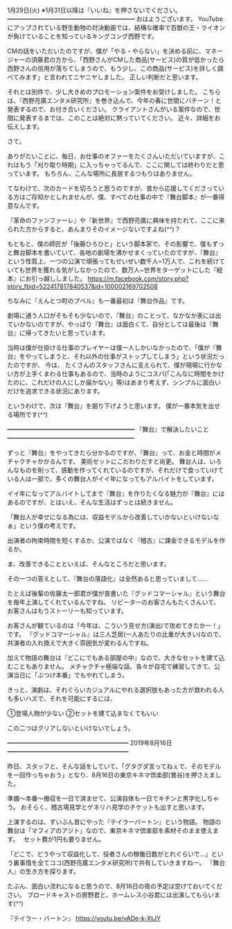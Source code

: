 1月29日(火) ※1月31日以降は『いいね』を押さないでください。
━━━━━━━━━━━━━━━━━━━━━
おはようございます。
YouTubeにアップされている野生動物の対決動画では、結構な確率で百獣の王・ライオンが負けていることを知っているキングコング西野です。

CMの話をいただいたのですが、僕が「やる・やらない」を決める前に、マネージャーの須藤君の方から、「西野さんがCMした商品(サービス)の質が低かったら西野さんの信用が落ちてしまうので、もう少し、この商品(サービス)を詳しく調べてみます」と言われてニヤニヤしました。
正しい判断だと思います。

それとは別件で、少し大きめのプロモーション案件をお受けしました。
こちらは、『西野亮廣エンタメ研究所』を巻き込んで、今年の春に世間にバチーン！と発表するので、お付き合いください。
クライアントさんがいる案件なので、世間に発表するまでは、このことは絶対に黙っていてください。
近々、詳細をお伝えします。

さて。

ありがたいことに、毎日、お仕事のオファーをたくさんいただいていますが、これはもう「刈り取り時期」に入っちゃってるんで、ここに関しては終わりだと思っています。
もちろん、こんな場所に長居するつもりはありません。

てなわけで、次のカードを切ろうと思うのですが、昔から応援してくださっている方はご存知かとしれませんが、僕、すべての仕事の中で『舞台脚本』が一番得意なんです。

『革命のファンファーレ』や『新世界』で西野亮廣に興味を持たれて、ここに来られた方からすると、あんまりそのイメージないですよね(*^^*)？

もともと、僕の師匠が「後藤ひろひと」という脚本家で、その影響で、僕もずっと舞台脚本を書いていて、各地の劇場を沸かせまくっていたのですが、『舞台』という性質上、一つの公演で頑張ってもせいぜい数千人~1万人で、これを続けていても世界を獲れる気がしなかったので、数万人~世界をターゲットにした『絵本』にお引っ越ししました。
https://m.facebook.com/story.php?story_fbid=522417817840537&id=100002169702508

ちなみに『えんとつ町のプペル』も一番最初は『舞台作品』です。

劇場に通う人口がそもそも少ないので、『舞台』のことって、なかなか表には出ていかないのですが、やっぱり『舞台』は面白くて、自分としては最後は『舞台』に帰ってきたいと思っています。

当時は僕が仕掛ける仕事のプレイヤーは僕一人しかいなかったので、「僕が『舞台』をやってしまうと、それ以外の仕事がストップしてしまう」という状況だったのですが、
今は、
たくさんのスタッフさんに支えられて、僕が現場に行かない方が上手くまわる仕事もあるので、当時のようにコスパ(「こんなに時間をかけたのに、これだけの人にしか届かない」等)はあまり考えず、シンプルに面白いだけを追求できる状況にあります。

というわけで、次は『舞台』を掘り下げようと思います。
僕が一番本気を出せる場所です(*^^*)

━━━━━━━━━━━━━━━━━━━━━
『舞台』で解決したいこと
━━━━━━━━━━━━━━━━━━━━━

ずっと『舞台』をやってきたら分かるのですが、『舞台』って、お金と時間がメチャクチャかかるんです。
美術セットにこだわりだすと尚更。
舞台人は、いろんなものを削って、感動を作ってくれているのですが、それだけで食っていけている人は一部で、多くの舞台人がイイ年になってもアルバイトをしています。

イイ年になってアルバイトしてまで『舞台』を作りたくなる魅力が『舞台』にはあるのですが、とはいえ、そんな生活はずっとは続きません。

「舞台人が幸せになる為には、収益モデルから改善していかないといけないなぁ」という僕の考えです。

出演者の拘束時間を短くするか、公演ではなく『稽古』に課金できるモデルを作るか。

ま、改善できることといえば、そんなところだと思います。

その一つの答えとして、『舞台の落語化』は全然あると思っていまして……

たとえば後輩の佐藤太一郎君が僕が昔書いた『グッドコマーシャル』という舞台を毎年上演してくれているんですね。
リピーターのお客さんもたくさんいて、お客さんはもうストーリーも知っています。

お客さんが観ているのは「今年は、こういう見せ方(演出)で攻めてきたかー！」です。
『グッドコマーシャル』は三人芝居(一人あたりの比重が大きい)なので、共演者の入れ換えで大きく雰囲気が変わるんですね。

加えて物語の舞台は『どこにでもある部屋の中』なので、大きなセットを建て込むこともありません。
メチャクチャ極端な話、各々が自宅で練習してきて、公演当日に「ぶつけ本番」でもやれてしまう。

きっと、演劇は、それぐらいカジュアルにやれる選択肢もあった方が救われる人も多いハズで、それを可能にするには、

①登場人物が少ない
②セットを建て込まなくてもいい

この二つはクリアしないといけないでしょう。

━━━━━━━━━━━━━━━━━━━━
2019年8月16日
━━━━━━━━━━━━━━━━━━━━

昨日、スタッフと、そんな話をしていて、「グタグダ言ってねぇで、そのモデルを一回作っちゃおう」となり、8月16日の東京キネマ倶楽部(鶯谷)を押さえました。

準備～本番～撤収を一日で済ませて、公演自体も一日でキチンと黒字化しちゃう。
おそらく、稽古場見学とゲネリハ見学のチケットも出すと思います。

上演するのは、ずいぶん昔にやった『テイラーバートン』という物語。
物語の舞台は「マフィアのアジト」なので、東京キネマ倶楽部を素材そのまま使えます。　
セット費が1円も要りません。

「どこで、どうやって収益化して、役者さんの稼働日数がとれぐらいで…」という裏事情を全てココ(西野亮廣エンタメ研究所)で共有していきますねー。
『舞台人』の生き方を探ります。

たぶん、面白い流れになると思うので、8月16日の夜の予定は空けておいてください。
ブロードキャストの房野君と、ホームレス小谷君には出演してもらいます(*^^*)

『テイラー・バートン』
https://youtu.be/vADe-k-XtJY
